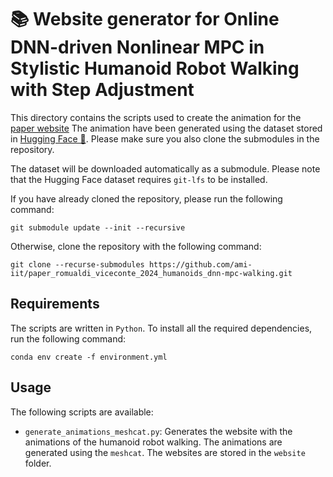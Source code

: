 
# 📚 Website generator for Online DNN-driven Nonlinear MPC in Stylistic Humanoid Robot Walking with Step Adjustment

This directory contains the scripts used to create the animation for the [paper website](https://sites.google.com/view/dnn-mpc-walking/home-page) The animation have been generated using the dataset stored in [Hugging Face 🤗](https://huggingface.co/datasets/ami-iit/paper_romualdi_viceconte_2024_humanoids_dnn-mpc-walking_dataset). Please make sure you also clone the submodules in the repository.

The dataset will be downloaded automatically as a submodule. Please note that the Hugging Face dataset requires `git-lfs` to be installed.

If you have already cloned the repository, please run the following command:
```console
git submodule update --init --recursive
```
Otherwise, clone the repository with the following command:
```console
git clone --recurse-submodules https://github.com/ami-iit/paper_romualdi_viceconte_2024_humanoids_dnn-mpc-walking.git
```

## Requirements
The scripts are written in `Python`. To install all the required dependencies, run the following command:
```console
conda env create -f environment.yml
```

## Usage
The following scripts are available:
- `generate_animations_meshcat.py`: Generates the website with the animations of the humanoid robot walking. The animations are generated using the `meshcat`. The websites are stored in the `website` folder.
